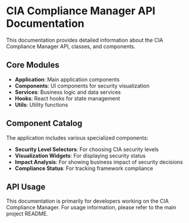 # CIA Compliance Manager API Documentation

This documentation provides detailed information about the CIA Compliance Manager API, classes, and components.

## Core Modules

- **Application**: Main application components
- **Components**: UI components for security visualization
- **Services**: Business logic and data services
- **Hooks**: React hooks for state management
- **Utils**: Utility functions

## Component Catalog

The application includes various specialized components:

- **Security Level Selectors**: For choosing CIA security levels
- **Visualization Widgets**: For displaying security status
- **Impact Analysis**: For showing business impact of security decisions
- **Compliance Status**: For tracking framework compliance

## API Usage

This documentation is primarily for developers working on the CIA Compliance Manager. For usage information, please refer to the main project README.
